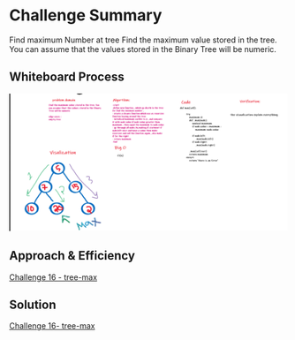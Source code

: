 # Challenge Summary

Find maximum Number at tree
Find the maximum value stored in the tree. You can assume that the values stored in the Binary Tree will be numeric.


## Whiteboard Process
![Challenge 16 - tree-max](Capturecc15.PNG)

## Approach & Efficiency
[Challenge 16 - tree-max](./tree_max.py)

## Solution









[Challenge 16- tree-max](stack_and_queue.py)